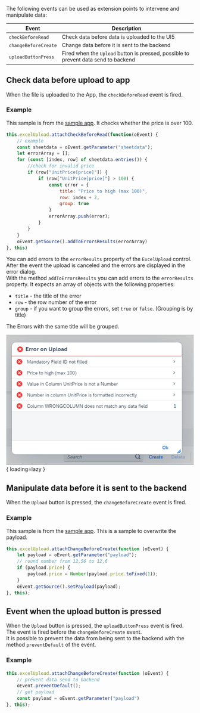 The following events can be used as extension points to intervene and manipulate data:

| Event | Description |
| ------ | --- |
| `checkBeforeRead` | Check data before data is uploaded to the UI5  |
| `changeBeforeCreate` | Change data before it is sent to the backend |
| `uploadButtonPress` | Fired when the `Upload` button is pressed, possible to prevent data send to backend |

## Check data before upload to app
When the file is uploaded to the App, the `checkBeforeRead` event is fired.

### Example
This sample is from the [sample app](https://github.com/marianfoo/ui5-cc-excelUpload/blob/47d22cdc42aa1cacfd797bdc0e025b830330dc5e/examples/packages/ordersv4fe/webapp/ext/ObjectPageExtController.js#L24-L42). 
It checks whether the price is over 100. 
````javascript
this.excelUpload.attachCheckBeforeRead(function(oEvent) {
    // example
    const sheetdata = oEvent.getParameter("sheetdata");
    let errorArray = [];
    for (const [index, row] of sheetdata.entries()) {
        //check for invalid price
        if (row["UnitPrice[price]"]) {
            if (row["UnitPrice[price]"] > 100) {
                const error = {
                    title: "Price to high (max 100)",
                    row: index + 2,
                    group: true
                }
                errorArray.push(error);
            }
        }
    }
    oEvent.getSource().addToErrorsResults(errorArray)
}, this)
````

You can add errors to the `errorResults` property of the `ExcelUpload` control. After the event the upload is canceled and the errors are displayed in the error dialog.  
With the method `addToErrorsResults` you can add errors to the `errorResults` property. It expects an array of objects with the following properties:

- `title` - the title of the error
- `row` - the row number of the error
- `group` - if you want to group the errors, set `true` or `false`. (Grouping is by title)

The Errors with the same title will be grouped.

![Error Dialog](./../images/error_dialog.png){ loading=lazy }

## Manipulate data before it is sent to the backend
When the `Upload` button is pressed, the `changeBeforeCreate` event is fired.

### Example
This sample is from the [sample app](https://github.com/marianfoo/ui5-cc-excelUpload/blob/47d22cdc42aa1cacfd797bdc0e025b830330dc5e/examples/packages/ordersv4fe/webapp/ext/ObjectPageExtController.js#L45-L52).
This is a sample to overwrite the payload.  

````javascript
this.excelUpload.attachChangeBeforeCreate(function (oEvent) {
    let payload = oEvent.getParameter("payload");
    // round number from 12,56 to 12,6
    if (payload.price) {
        payload.price = Number(payload.price.toFixed(1));
    }
    oEvent.getSource().setPayload(payload);
}, this);
````

## Event when the upload button is pressed
When the `Upload` button is pressed, the `uploadButtonPress` event is fired. The event is fired before the `changeBeforeCreate` event.  
It is possible to prevent the data from being sent to the backend with the method `preventDefault` of the event.


### Example


````javascript
this.excelUpload.attachChangeBeforeCreate(function (oEvent) {
    // prevent data send to backend
    oEvent.preventDefault();
    // get payload
    const payload = oEvent.getParameter("payload")
}, this);
````